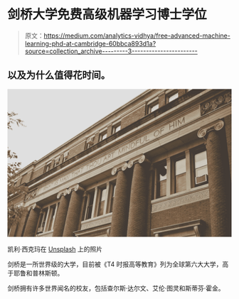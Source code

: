 # 剑桥大学免费高级机器学习博士学位

> 原文：<https://medium.com/analytics-vidhya/free-advanced-machine-learning-phd-at-cambridge-60bbca893d1a?source=collection_archive---------3----------------------->

## 以及为什么值得花时间。

![](img/436bda1a93a1a0e5be81c2f8334d9535.png)

凯利·西克玛在 [Unsplash](https://unsplash.com?utm_source=medium&utm_medium=referral) 上的照片

剑桥是一所世界级的大学，目前被《T4 时报高等教育》列为全球第六大大学，高于耶鲁和普林斯顿。

剑桥拥有许多世界闻名的校友，包括查尔斯·达尔文、艾伦·图灵和斯蒂芬·霍金。